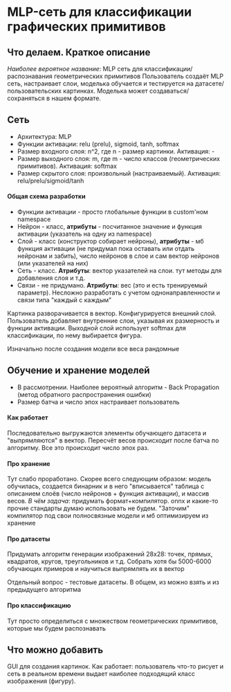 # MLP-сеть для классификации графических примитивов
## Что делаем. Краткое описание

*Наиболее вероятное название*: MLP сеть для классификации/распознавания геометрических примитивов
Пользователь создаёт MLP сеть, настраивает слои, моделька обучается и тестируется на датасете/пользовательских картинках. Моделька может создаваться/сохраняться в нашем формате.
## Сеть
- Архитектура: MLP
- Функции активации: relu (prelu), sigmoid, tanh, softmax
- Размер входного слоя: n^2, где n - размер картинки. Активация: -
- Размер выходного слоя: m, где m - число классов (геометрических примитивов). Активация: softmax
- Размер скрытого слоя: произвольный (настраиваемый). Активация: relu/prelu/sigmoid/tanh 
#### Общая схема разработки
- Функции активации - просто глобальные функции в custom'ном namespace
- Нейрон - класс, **атрибуты** - посчитанное значение и функция активации (указатель на одну из namespace)
- Слой - класс (конструктор собирает нейроны), **атрибуты** - мб функция активации (не придумал пока оставать или отдать нейронам и забить), число нейронов в слое и сам вектор нейронов (или указателей на них)
- Сеть - класс. **Атрибуты**: вектор указателей на слои. тут методы для добавления слоя и т.д.
- Связи - не придумано. **Атрибуты**: вес (это и есть тренируемый параметр). Несложно разработать с учетом однонаправленности и связи типа "каждый с каждым"

Картинка разворачивается в вектор. Конфигурируется внешний слой. Пользователь добавляет внутренние слои, указывая их размерность и функции активации. Выходной слой использует softmax для классификации, по нему выбирается фигура. 

Изначально после создания модели все веса рандомные

## Обучение и хранение моделей
- В рассмотрении. Наиболее вероятный алгоритм - Back Propagation (метод обратного распространения ошибки)
- Размер батча и число эпох настраивает пользователь
#### Как работает
Последовательно выгружаются элементы обучающего датасета и "выпрямляются" в вектор. Пересчёт весов происходит после батча по алгоритму. Все это происходит число эпох раз.

#### Про хранение
Тут слабо проработано. Скорее всего следующим образом: модель обучилась, создается бинарник и в него "вписывается" таблица с описанием слоёв (число нейронов + функция активации), и массив весов. 
*В чём задача*: придумать формат+компилятор. onnx и какие-то прочие стандарты думаю использовать не будем. "Заточим" компилятор под свои полносвязные модели и мб оптимизируем из хранение

#### Про датасеты
Придумать алгоритм генерации изображений 28x28: точек, прямых, квадратов, кругов, треугольников и т.д. Собрать хотя бы 5000-6000 обучающих примеров и научиться выпрямлять их в вектор

Отдельный вопрос - тестовые датасеты. В общем, из можно взять и из предыдущего алгоритма

#### Про классификацию
Тут просто определиться с множеством геометрических примитивов, которые мы будем распознавать

## Что можно добавить
GUI для создания картинок. Как работает: пользователь что-то рисует и сеть в реальном времени выдает наиболее подходящий класс изображения (фигуру).

